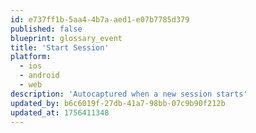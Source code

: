 ```yaml
---
id: e737ff1b-5aa4-4b7a-aed1-e07b7785d379
published: false
blueprint: glossary_event
title: 'Start Session'
platform:
  - ios
  - android
  - web
description: 'Autocaptured when a new session starts'
updated_by: b6c6019f-27db-41a7-98bb-07c9b90f212b
updated_at: 1756411348
---
```

